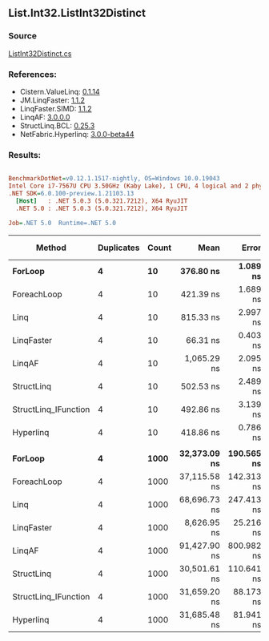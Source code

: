 ﻿## List.Int32.ListInt32Distinct

### Source
[ListInt32Distinct.cs](../LinqBenchmarks/List/Int32/ListInt32Distinct.cs)

### References:
- Cistern.ValueLinq: [0.1.14](https://www.nuget.org/packages/Cistern.ValueLinq/0.1.14)
- JM.LinqFaster: [1.1.2](https://www.nuget.org/packages/JM.LinqFaster/1.1.2)
- LinqFaster.SIMD: [1.1.2](https://www.nuget.org/packages/LinqFaster.SIMD/1.0.3)
- LinqAF: [3.0.0.0](https://www.nuget.org/packages/LinqAF/3.0.0.0)
- StructLinq.BCL: [0.25.3](https://www.nuget.org/packages/StructLinq.BCL/0.25.3)
- NetFabric.Hyperlinq: [3.0.0-beta44](https://www.nuget.org/packages/NetFabric.Hyperlinq/3.0.0-beta44)

### Results:
``` ini

BenchmarkDotNet=v0.12.1.1517-nightly, OS=Windows 10.0.19043
Intel Core i7-7567U CPU 3.50GHz (Kaby Lake), 1 CPU, 4 logical and 2 physical cores
.NET SDK=6.0.100-preview.1.21103.13
  [Host]   : .NET 5.0.3 (5.0.321.7212), X64 RyuJIT
  .NET 5.0 : .NET 5.0.3 (5.0.321.7212), X64 RyuJIT

Job=.NET 5.0  Runtime=.NET 5.0  

```
|               Method | Duplicates | Count |         Mean |      Error |       StdDev | Ratio | RatioSD |   Gen 0 | Gen 1 | Gen 2 | Allocated |
|--------------------- |----------- |------ |-------------:|-----------:|-------------:|------:|--------:|--------:|------:|------:|----------:|
|              **ForLoop** |          **4** |    **10** |    **376.80 ns** |   **1.089 ns** |     **1.018 ns** |  **1.00** |    **0.00** |  **0.3209** |     **-** |     **-** |     **672 B** |
|          ForeachLoop |          4 |    10 |    421.39 ns |   1.689 ns |     1.497 ns |  1.12 |    0.01 |  0.3209 |     - |     - |     672 B |
|                 Linq |          4 |    10 |    815.33 ns |   2.997 ns |     2.804 ns |  2.16 |    0.01 |  0.2937 |     - |     - |     616 B |
|           LinqFaster |          4 |    10 |     66.31 ns |   0.403 ns |     0.357 ns |  0.18 |    0.00 |       - |     - |     - |         - |
|               LinqAF |          4 |    10 |  1,065.29 ns |   2.095 ns |     1.857 ns |  2.83 |    0.01 |  0.6180 |     - |     - |   1,296 B |
|           StructLinq |          4 |    10 |    502.53 ns |   2.489 ns |     2.206 ns |  1.33 |    0.01 |  0.0153 |     - |     - |      32 B |
| StructLinq_IFunction |          4 |    10 |    492.86 ns |   3.139 ns |     2.622 ns |  1.31 |    0.01 |       - |     - |     - |         - |
|            Hyperlinq |          4 |    10 |    418.86 ns |   0.786 ns |     0.697 ns |  1.11 |    0.00 |       - |     - |     - |         - |
|                      |            |       |              |            |              |       |         |         |       |       |           |
|              **ForLoop** |          **4** |  **1000** | **32,373.09 ns** | **190.565 ns** |   **168.931 ns** |  **1.00** |    **0.00** | **27.7710** |     **-** |     **-** |  **58,672 B** |
|          ForeachLoop |          4 |  1000 | 37,115.58 ns | 142.313 ns |   126.157 ns |  1.15 |    0.01 | 27.7710 |     - |     - |  58,672 B |
|                 Linq |          4 |  1000 | 68,696.73 ns | 247.413 ns |   219.325 ns |  2.12 |    0.01 | 15.7471 |     - |     - |  33,112 B |
|           LinqFaster |          4 |  1000 |  8,626.95 ns |  25.216 ns |    22.353 ns |  0.27 |    0.00 |       - |     - |     - |         - |
|               LinqAF |          4 |  1000 | 91,427.90 ns | 800.982 ns | 1,599.647 ns |  2.86 |    0.07 | 53.9551 |     - |     - | 113,184 B |
|           StructLinq |          4 |  1000 | 30,501.61 ns | 110.641 ns |   103.494 ns |  0.94 |    0.00 |       - |     - |     - |      32 B |
| StructLinq_IFunction |          4 |  1000 | 31,659.20 ns |  88.173 ns |    73.628 ns |  0.98 |    0.00 |       - |     - |     - |         - |
|            Hyperlinq |          4 |  1000 | 31,685.48 ns |  81.941 ns |    72.639 ns |  0.98 |    0.01 |       - |     - |     - |         - |
